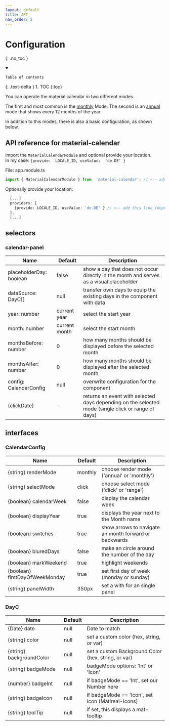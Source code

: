 ```yaml
---
layout: default
title: API
nav_order: 2
---
```


# Configuration

{: .no_toc }

<details open markdown="block">
  <summary>

    Table of contents

  </summary>
  {: .text-delta }
1. TOC
{:toc}
</details>

You can operate the material calendar in two different modes.

The first and most common is the [monthly](https://eksrvb.github.io/material-calendar/configuration/monthly) Mode. The second is an [annual](https://eksrvb.github.io/material-calendar/configuration/annual) mode that shows every 12 months of the year.

In addition to this modes, there is also a basic configuration, as shown below.

## API reference for material-calendar

import the `MaterialCalendarModule` and optional provide your location.<br>
In my case: `{provide:  LOCALE_ID, useValue:  'de-DE' }`

File: app.module.ts

```typescript
import { MaterialCalendarModule } from  'material-calendar'; // <-- add this line
```

Optionally provide your location:
```typescript
  [...]
  providers: [
    {provide: LOCALE_ID, useValue: 'de-DE' } // <-- add this line (depending on your location)
  ],
  [...]
```

## selectors

### calendar-panel

| Name | Default | Description |
| ---- | ------- | ----------- |
| placeholderDay: boolean | false | show a day that does not occur directly in the month and serves as a visual placeholder |
| dataSource: DayC[]      | null | transfer own days to equip the existing days in the component with data |
| year: number            | current year | select the start year |
| month: number           | current month | select the start month |
| monthsBefore: number    | 0 | how many months should be displayed before the selected month |
| monthsAfter: number     | 0 | how many months should be displayed after the selected month |
| config: CalendarConfig  | null | overwrite configuration for the component |
| (clickDate)             | - | returns an event with selected days depending on the selected mode (single click or range of days) |

## interfaces

### CalendarConfig

| Name | Default | Description |
| ---- | ------- | ----------- |
| {string}    renderMode           | monthly | choose render mode ('annual' or 'monthly') |
| {string}    selectMode           | click | choose select mode ('click' or 'range') |
| {boolean}   calendarWeek         | false | display the calendar week |
| {boolean}   displayYear          | true | displays the year next to the Month name |
| {boolean}   switches             | true | show arrows to navigate an month forward or backwards |
| {boolean}   bluredDays           | false | make an circle around the number of the day |
| {boolean}   markWeekend          | true | highlight weekends |
| {boolean}   firstDayOfWeekMonday | true | set first day of week (monday or sunday) |
| {string}    panelWidth           | 350px | set a with for an single panel |

### DayC

| Name | Default | Description |
| ---- | ------- | ----------- |
| {Date}     date            | null | Date to match |
| {string}   color           | null | set a custom color (hex, string, or var) |
| {string}   backgroundColor | null | set a custom Background Color (hex, string, or var) |
| {string}   badgeMode       | null | badgeMode options: 'Int' or 'Icon' |
| {number}   badgeInt        | null | if badgeMode == 'Int', set our Number here |
| {string}   badgeIcon       | null | if badgeMode == 'Icon', set Icon (Matireal-Icons) |
| {string}   toolTip         | null | if set, this displays a mat-tooltip |